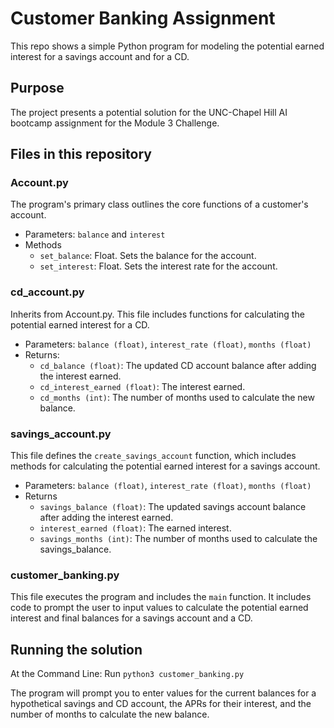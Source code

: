 # Customer Banking Assignment

This repo shows a simple Python program for modeling the potential earned interest for a savings account and for a CD.

## Purpose

The project presents a potential solution for the UNC-Chapel Hill AI bootcamp assignment for the Module 3 Challenge.

## Files in this repository

### Account.py

The program's primary class outlines the core functions of a customer's account.

* Parameters: `balance` and `interest`
* Methods
  * `set_balance`: Float. Sets the balance for the account.
  * `set_interest`: Float. Sets the interest rate for the account.

### cd_account.py

Inherits from Account.py. This file includes functions for calculating the potential earned interest for a CD.

* Parameters: `balance (float)`, `interest_rate (float)`, `months (float)`
* Returns:
  * `cd_balance (float)`: The updated CD account balance after adding the interest earned.
  * `cd_interest_earned (float)`: The interest earned.
  * `cd_months (int)`: The number of months used to calculate the new balance.
  
### savings_account.py

This file defines the `create_savings_account` function, which includes methods for calculating the potential earned interest for a savings account.

* Parameters: `balance (float)`, `interest_rate (float)`, `months (float)`
* Returns
  * `savings_balance (float)`: The updated savings account balance after adding the interest earned.
  * `interest_earned (float)`: The earned interest.
  * `savings_months (int)`: The number of months used to calculate the savings_balance.

### customer_banking.py

This file executes the program and includes the `main` function. It includes code to prompt the user to input values to calculate the potential earned interest and final balances for a savings account and a CD.

## Running the solution

At the Command Line: Run `python3 customer_banking.py`

The program will prompt you to enter values for the current balances for a hypothetical savings and CD account, the APRs for their interest, and the number of months to calculate the new balance.
